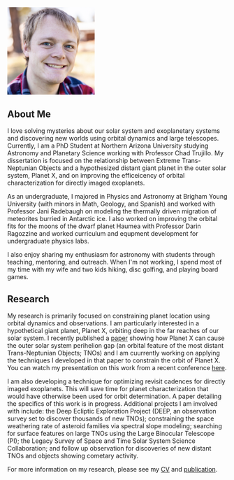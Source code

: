 <img src="picture.jpg" width="200">

## About Me
I love solving mysteries about our solar system and exoplanetary systems and discovering new worlds using orbital dynamics and large telescopes. Currently, I am a PhD Student at Northern Arizona University studying Astronomy and Planetary Science working with Professor Chad Trujillo. My dissertation is focused on the relationship between Extreme Trans-Neptunian Objects and a hypothesized distant giant planet in the outer solar system, Planet X, and on improving the efficeicency of orbital characterization for directly imaged exoplanets.

As an undergraduate, I majored in Physics and Astronomy at Brigham Young University (with minors in Math, Geology, and Spanish) and worked with Professor Jani Radebaugh on modeling the thermally driven migration of meteorites burried in Antarctic ice. I also worked on improving the orbital fits for the moons of the dwarf planet Haumea with Professor Darin Ragozzine and worked curriculum and equpment development for undergraduate physics labs.

I also enjoy sharing my enthusiasm for astronomy with students through teaching, mentoring, and outreach. When I'm not working, I spend most of my time with my wife and two kids hiking, disc golfing, and playing board games.

## Research
My research is primarily focused on constraining planet location using orbital dynamics and observations. I am particularly interested in a hypothetical giant planet, Planet X, orbiting deep in the far reaches of our solar system. I recently published a [paper](https://iopscience.iop.org/article/10.3847/1538-3881/abfb6f) showing how Planet X can cause the outer solar system perihelion gap (an orbital feature of the most distant Trans-Neptunian Objects; TNOs) and I am cuurrently working on applying the techniques I developed in that paper to constrain the orbit of Planet X. You can watch my presentation on this work from a recent conference [here](https://vimeo.com/545351933).

I am also developing a technique for optimizing revisit cadences for directly imaged exoplanets. This will save time for planet characterization that would have otherwise been used for orbit determination. A paper detailing the specifics of this work is in progress. Additional projects I am involved with include: the Deep Ecliptic Exploration Project (DEEP, an observation survey set to discover thousands of new TNOs); constraining the space weathering rate of asteroid families via spectral slope modeling; searching for surface features on large TNOs using the Large Binocular Telescope (PI); the Legacy Survey of Space and Time Solar System Science Collaboration; and follow up observation for discoveries of new distant TNOs and objects showing cometary activity.

For more information on my research, please see my [CV](cv_july_2021.pdf) and [publication](https://ui.adsabs.harvard.edu/search/filter_author_facet_hier_fq_author=AND&filter_author_facet_hier_fq_author=author_facet_hier%3A%220%2FOldroyd%2C%20W%22&fq=%7B!type%3Daqp%20v%3D%24fq_author%7D&fq_author=(author_facet_hier%3A%220%2FOldroyd%2C%20W%22)&q=%20author%3A%22oldroyd%22&sort=date%20desc%2C%20bibcode%20desc&p_=0).
